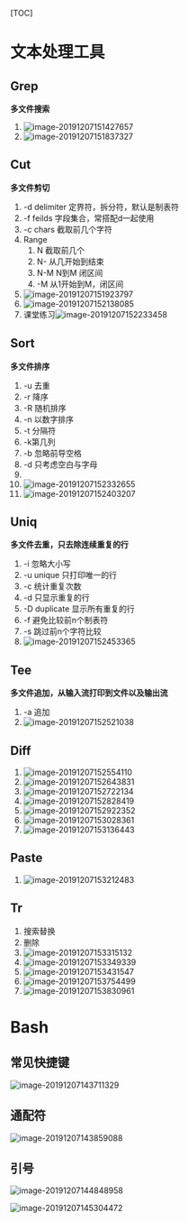 [TOC]

# 文本处理工具

## Grep

**多文件搜索**

1. ![image-20191207151427657](C:\Users\Administrator\Documents\docs\images\grep.png)
2. ![image-20191207151837327](C:\Users\Administrator\Documents\docs\images\grep-案例.png)

## Cut

**多文件剪切**

1. -d delimiter 定界符，拆分符，默认是制表符
2. -f feilds 字段集合，常搭配d一起使用
3. -c chars 截取前几个字符
4. Range
   1. N 截取前几个
   2. N- 从几开始到结束
   3. N-M N到M 闭区间
   4. -M 从1开始到M，闭区间
5. ![image-20191207151923797](C:\Users\Administrator\Documents\docs\images\cut.png)
6. ![image-20191207152138085](C:\Users\Administrator\Documents\docs\images\cut-案例.png)
7. 课堂练习![image-20191207152233458](C:\Users\Administrator\Documents\docs\images\课堂练习1.png)

## Sort

**多文件排序**

1. -u 去重
2. -r 降序
3. -R 随机排序
4. -n 以数字排序
5. -t 分隔符
6. -k第几列
7. -b 忽略前导空格
8. -d 只考虑空白与字母
9. 
10. ![image-20191207152332655](C:\Users\Administrator\Documents\docs\images\sort.png)
11. ![image-20191207152403207](C:\Users\Administrator\Documents\docs\images\sort-案例.png)

## Uniq

**多文件去重，只去除连续重复的行**

1. -i 忽略大小写
2. -u unique 只打印唯一的行
3. -c 统计重复次数
4. -d 只显示重复的行
5. -D duplicate 显示所有重复的行
6. -f 避免比较前n个制表符
7. -s 跳过前n个字符比较
8. ![image-20191207152453365](C:\Users\Administrator\Documents\docs\images\uniq.png)

## Tee

**多文件追加，从输入流打印到文件以及输出流**

1. -a 追加
2. ![image-20191207152521038](C:\Users\Administrator\Documents\docs\images\tee.png)

## Diff

1. ![image-20191207152554110](C:\Users\Administrator\Documents\docs\images\diff1.png)
2. ![image-20191207152643831](C:\Users\Administrator\Documents\docs\images\diff2.png)
3. ![image-20191207152722134](C:\Users\Administrator\Documents\docs\images\diff-normal.png)
4. ![image-20191207152828419](C:\Users\Administrator\Documents\docs\images\diff-context.png)
5. ![image-20191207152922352](C:\Users\Administrator\Documents\docs\images\diff-merge.png)
6. ![image-20191207153028361](C:\Users\Administrator\Documents\docs\images\diff-dir.png)
7. ![image-20191207153136443](C:\Users\Administrator\Documents\docs\images\diff-patch.png)

## Paste

1. ![image-20191207153212483](C:\Users\Administrator\Documents\docs\images\paste.png)

## Tr

1. 搜索替换
2. 删除
3. ![image-20191207153315132](C:\Users\Administrator\Documents\docs\images\tr-1.png)
4. ![image-20191207153349339](C:\Users\Administrator\Documents\docs\images\tr-2.png)
5. ![image-20191207153431547](C:\Users\Administrator\Documents\docs\images\tr-3.png)
6. ![image-20191207153754499](C:\Users\Administrator\Documents\docs\images\课堂练习2.png)
7. ![image-20191207153830961](C:\Users\Administrator\Documents\docs\images\课堂练习3.png)

# Bash

## 常见快捷键

![image-20191207143711329](C:\Users\Administrator\Documents\docs\images\shorthands.png)

## 通配符

![image-20191207143859088](C:\Users\Administrator\Documents\docs\images\通配符.png)

## 引号

![image-20191207144848958](C:\Users\Administrator\Documents\docs\images\引号.png)

![image-20191207145304472](C:\Users\Administrator\Documents\docs\images\引号案例.png)